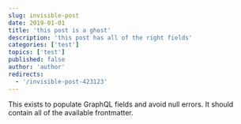 ```yaml
---
slug: invisible-post
date: 2019-01-01
title: 'this post is a ghost'
description: 'this post has all of the right fields'
categories: ['test']
topics: ['test']
published: false
author: 'author'
redirects:
  - '/invisible-post-423123'
---
```


This exists to populate GraphQL fields and avoid null errors. It should contain all of the available frontmatter.

